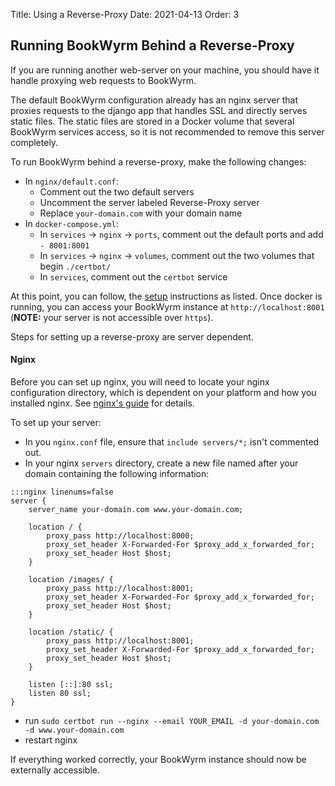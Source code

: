 Title: Using a Reverse-Proxy
Date: 2021-04-13
Order: 3

## Running BookWyrm Behind a Reverse-Proxy
If you are running another web-server on your machine, you should have it handle proxying web requests to BookWyrm.

The default BookWyrm configuration already has an nginx server that proxies requests to the django app that handles SSL and directly serves static files.
The static files are stored in a Docker volume that several BookWyrm services access, so it is not recommended to remove this server completely.

To run BookWyrm behind a reverse-proxy, make the following changes:

- In `nginx/default.conf`:
    - Comment out the two default servers
    - Uncomment the server labeled Reverse-Proxy server
    - Replace `your-domain.com` with your domain name
- In `docker-compose.yml`:
    - In `services` -> `nginx` -> `ports`, comment out the default ports and add `- 8001:8001`
    - In `services` -> `nginx` -> `volumes`, comment out the two volumes that begin `./certbot/`
    - In `services`, comment out the `certbot` service

At this point, you can follow, the [setup](#server-setup) instructions as listed.
Once docker is running, you can access your BookWyrm instance at `http://localhost:8001` (**NOTE:** your server is not accessible over `https`).

Steps for setting up a reverse-proxy are server dependent.

#### Nginx

Before you can set up nginx, you will need to locate your nginx configuration directory, which is dependent on your platform and how you installed nginx.
See [nginx's guide](http://nginx.org/en/docs/beginners_guide.html) for details.

To set up your server:

- In you `nginx.conf` file, ensure that `include servers/*;` isn't commented out.
- In your nginx `servers` directory, create a new file named after your domain containing the following information:
```
:::nginx linenums=false
server {
    server_name your-domain.com www.your-domain.com;

    location / {
        proxy_pass http://localhost:8000;
        proxy_set_header X-Forwarded-For $proxy_add_x_forwarded_for;
        proxy_set_header Host $host;
    }

    location /images/ {
        proxy_pass http://localhost:8001;
        proxy_set_header X-Forwarded-For $proxy_add_x_forwarded_for;
        proxy_set_header Host $host;
    }

    location /static/ {
        proxy_pass http://localhost:8001;
        proxy_set_header X-Forwarded-For $proxy_add_x_forwarded_for;
        proxy_set_header Host $host;
    }

    listen [::]:80 ssl;
    listen 80 ssl;
}
```
- run `sudo certbot run --nginx --email YOUR_EMAIL -d your-domain.com -d www.your-domain.com`
- restart nginx

If everything worked correctly, your BookWyrm instance should now be externally accessible.


